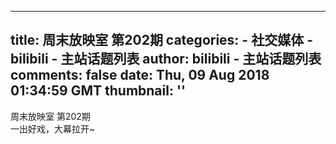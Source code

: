 
---
title: 周末放映室 第202期
categories: 
    - 社交媒体
    - bilibili - 主站话题列表
author: bilibili - 主站话题列表
comments: false
date: Thu, 09 Aug 2018 01:34:59 GMT
thumbnail: ''
---

<div>   
周末放映室 第202期<br> 一出好戏，大幕拉开~  
</div>
            